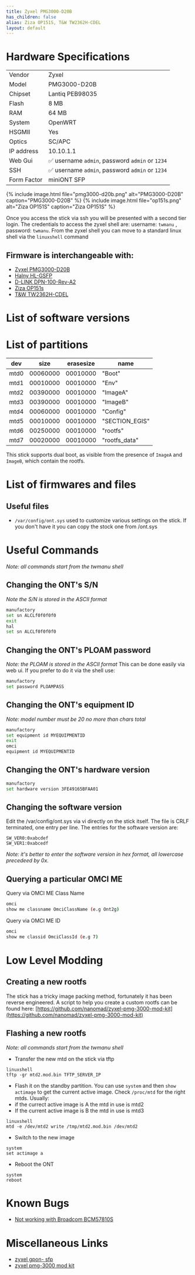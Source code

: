 ```yaml
---
title: Zyxel PMG3000-D20B
has_children: false
alias: Ziza OP151S, T&W TW2362H-CDEL
layout: default
---
```


# Hardware Specifications

|             |                                                  |
| ----------- | -----------------------------------------------  |
| Vendor      | Zyxel                                            |
| Model       | PMG3000-D20B                                     |
| Chipset     | Lantiq PEB98035                                  |
| Flash       | 8 MB                                             |
| RAM         | 64 MB                                            |
| System      | OpenWRT                                          |
| HSGMII      | Yes                                              |
| Optics      | SC/APC                                           |
| IP address  | 10.10.1.1                                        |
| Web Gui     | ✅ username `admin`, password `admin` or `1234` |
| SSH         | ✅ username `admin`, password `admin` or `1234` |
| Form Factor | miniONT SFP                                      |

{% include image.html file="pmg3000-d20b.png" alt="PMG3000-D20B" caption="PMG3000-D20B" %}
{% include image.html file="op151s.png" alt="Ziza OP151S" caption="Ziza OP151S" %}

Once you access the stick via ssh you will be presented with a second tier login. The credentials to access the zyxel shell are: username: `twmanu` , password: `twmanu`.
From the zyxel shell you can move to a standard linux shell via the `linuxshell` command

## Firmware is interchangeable with:

- [Zyxel PMG3000-D20B](ont-Zyxel-PMG3000-D20B)
- [Halny HL-GSFP](ont-Halny-HL-GSFP)
- [D-LINK DPN-100-Rev-A2](ont-D-LINK-DPN-100-Rev-A2)
- [Ziza OP151s](ont-ziza-op151s)
- [T&W TW2362H-CDEL](ont-T-W-TW2362H-CDEL)

# List of software versions

# List of partitions
 
| dev  | size     | erasesize | name           |
| ---- | -------- | --------- | -------------- |
| mtd0 | 00060000 | 00010000  | "Boot"         |
| mtd1 | 00010000 | 00010000  | "Env"          |
| mtd2 | 00390000 | 00010000  | "ImageA"       |
| mtd3 | 00390000 | 00010000  | "ImageB"       |
| mtd4 | 00060000 | 00010000  | "Config"       |
| mtd5 | 00010000 | 00010000  | "SECTION_EGIS" |
| mtd6 | 00250000 | 00010000  | "rootfs"       |
| mtd7 | 00020000 | 00010000  | "rootfs_data"  |


This stick supports dual boot, as visible from the presence of `ImageA` and `ImageB`, which contain the rootfs.


# List of firmwares and files
## Useful files
- `/var/config/ont.sys` used to customize various settings on the stick. If you don't have it you can copy the stock one from /ont.sys

# Useful Commands
*Note: all commands start from the twmanu shell*

## Changing the ONT's S/N
*Note  the S/N is stored in the ASCII format*
```sh
manufactory
set sn ALCLf0f0f0f0
exit
hal
set sn ALCLf0f0f0f0
```

## Changing the ONT's PLOAM password
*Note: the PLOAM is stored in the ASCII format*
This can be done easily via web ui. If you prefer to do it via the shell use:
```sh
manufactory
set password PLOAMPASS
```

## Changing the ONT's equipment ID
*Note: model number must be 20 no more than chars total*
```sh
manufactory
set equipment id MYEQUIPMENTID
exit
omci
equipment id MYEQUIPMENTID
```

## Changing the ONT's hardware version
```sh
manufactory
set hardware version 3FE49165BFAA01
```

## Changing the software version
Edit the /var/config/ont.sys via vi directly on the stick itself. The file is CRLF terminated, one entry per line.
The entries for the software version are:
```
SW_VER0:0xabcdef
SW_VER1:0xabcedf
```
*Note: it's better to enter the software version in hex format, all lowercase precedeed by 0x.* 

## Querying a particular OMCI ME
Query via OMCI ME Class Name
```sh
omci
show me classname OmciClassName (e.g Ont2g)
```

Query via OMCI ME ID
```sh
omci
show me classid OmciClassId (e.g 7)
```


# Low Level Modding

## Creating a new rootfs
The stick has a tricky image packing method, fortunately it has been reverse engineered. A script to help you create a custom rootfs can be found here: [https://github.com/nanomad/zyxel-pmg-3000-mod-kit](https://github.com/nanomad/zyxel-pmg-3000-mod-kit)

## Flashing a new rootfs
*Note: all commands start from the twmanu shell*

- Transfer the new mtd on the stick via tftp
```
linuxshell
tftp -gr mtd2.mod.bin TFTP_SERVER_IP
```
- Flash it on the standby partition. 
You can use `system` and then `show actimage` to get the current active image. Check `/proc/mtd` for the right mtds. Usually:
- if the currect active image is A the mtd in use is mtd2
- If the current active image is B the mtd in use is mtd3
```
linuxshell
mtd -e /dev/mtd2 write /tmp/mtd2.mod.bin /dev/mtd2
```
- Switch to the new image
```
system
set actimage a
```
- Reboot the ONT
```
system
reboot
```

# Known Bugs
- [Not working with Broadcom BCM57810S](https://github.com/xvzf/zyxel-gpon-sfp/issues/10)

# Miscellaneous Links

- [zyxel gpon- sfp](https://github.com/xvzf/zyxel-gpon-sfp)
- [zyxel pmg-3000 mod kit](https://github.com/nanomad/zyxel-pmg-3000-mod-kit)

